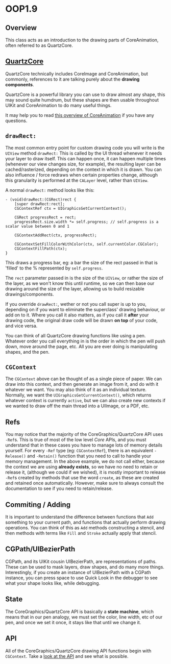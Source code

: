 OOP1.9
====================

Overview
--------------------

This class acts as an introduction to the drawing parts of CoreAnimation, often referred to as QuartzCore.

[QuartzCore](https://developer.apple.com/library/mac/documentation/GraphicsImaging/Reference/QuartzCoreRefCollection/index.html)
--------------------

QuartzCore technically includes CoreImage and CoreAnimation, but commonly, references to it are talking purely about the **drawing components**.

QuartzCore is a powerful library you can use to draw almost any shape, this may sound quite humdrum, but these shapes are then usable throughout UIKit and CoreAnimation to do many useful things.

It may help you to read [this overview of CoreAnimation](https://developer.apple.com/library/ios/documentation/Cocoa/Conceptual/CoreAnimation_guide/Introduction/Introduction.html) if you have any questions.

`drawRect:`
--------------------

The most common entry point for custom drawing code you will write is the `UIView` method `drawRect:` This is called by the UI thread whenever it needs your layer to draw itself. This can happen once, it can happen multiple times (whenever our view changes size, for example), the resulting layer can be cached/rasterized, depending on the context in which it is drawn. You can also influence / force redraws when certain properties change, although this granularity is performed at the `CALayer` level, rather than `UIView`.

A normal `drawRect:` method looks like this:

```obj-c
- (void)drawRect:(CGRect)rect {
    [super drawRect:rect];
    CGContextRef ctx = UIGraphicsGetCurrentContext();

    CGRect progressRect = rect;
    progressRect.size.width *= self.progress; // self.progress is a scalar value between 0 and 1

    CGContextAddRect(ctx, progressRect);

    CGContextSetFillColorWithColor(ctx, self.currentColor.CGColor);
    CGContextFillPath(ctx);
}
```

This draws a progress bar, eg: a bar the size of the rect passed in that is 'filled' to the % represented by `self.progress`.

The `rect` parameter passed in is the size of the `UIView`, or rather the size of the layer, as we won't know this until runtime, so we can then base our drawing around the size of the layer, allowing us to build resizable drawings/components.

If you override `drawRect:`, wether or not you call super is up to you, depending on if you want to eliminate the superclass' drawing behaviour, or add on to it. Where you call it also matters, as if you call it **after** your drawing code, the original draw code will be drawn **on top** of your code, and vice versa.

You can think of all QuartzCore drawing functions like using a pen. Whatever order you call everything in is the order in which the pen will push down, move around the page, etc. All you are ever doing is manipulating shapes, and the pen.

`CGContext`
--------------------

The `CGContext` above can be thought of as a single piece of paper. We can draw into this context, and then generate an image from it, and do with it whatever we want. You may also think of it as an individual texture. Normally, we want the `UIGraphicsGetCurrentContext()`, which returns whatever context is currently `active`, but we can also create new contexts if we wanted to draw off the main thread into a UIImage, or a PDF, etc.

Refs
--------------------
You may notice that the majority of the CoreGraphics/QuartzCore API uses `-Ref`s. This is true of most of the low level *Core* APIs, and you must understand that in these cases you have to manage lots of memory details yourself. For every `-Ref` type (eg: `CGContextRef`), there is an equivalent `-Release()` and `-Retain()` function that you need to call to handle your memory management. In the above example, we do not call either, because the context we are using **already exists**, so we have no need to retain or release it, (although we could if we wished), it is mostly important to release `-Ref`s created by methods that use the word `create`, as these are created and retained once automatically. However, make sure to always consult the documentation to see if you need to retain/release.

Commiting / Adding
--------------------
It is important to understand the difference between functions that `Add` something to your current path, and functions that actually perform drawing operations. You can think of this as `Add` methods constructing a stencil, and then methods with terms like `Fill` and `Stroke` actually apply that stencil.

CGPath/UIBezierPath
--------------------
CGPath, and its UIKit cousin UIBezierPath, are representations of paths. These can be used to mask layers, draw shapes, and do many more things. Interestingly, if you create an instance of UIBezierPath with a CGPath instance, you can press space to use Quick Look in the debugger to see what your shape looks like, while debugging.

State
--------------------
The CoreGraphics/QuartzCore API is basically a **state machine**, which means that in our pen analogy, we must set the color, line width, etc of our pen, and once we set it once, it stays like that until we change it.

API
--------------------
All of the CoreGraphics/QuartzCore drawing API functions begin with `CGContext`. Take a [look at the API](https://developer.apple.com/library/ios/documentation/GraphicsImaging/Reference/CGContext/index.html) and see what is possible.
